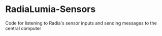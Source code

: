 # RadiaLumia-Sensors
Code for listening to Radia's sensor inputs and sending messages to the central computer
